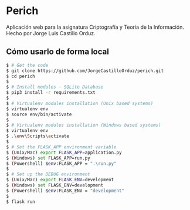 # Perich

Aplicación web para la asignatura Criptografía y Teoria de la Información. Hecho por Jorge Luis Castillo Orduz.

## Cómo usarlo de forma local

```bash
$ # Get the code
$ git clone https://github.com/JorgeCastilloOrduz/perich.git
$ cd perich
$
$ # Install modules - SQLite Database
$ pip3 install -r requirements.txt
$
$ # Virtualenv modules installation (Unix based systems)
$ virtualenv env
$ source env/bin/activate
$
$ # Virtualenv modules installation (Windows based systems)
$ virtualenv env
$ .\env\Scripts\activate
$
$ # Set the FLASK_APP environment variable
$ (Unix/Mac) export FLASK_APP=application.py
$ (Windows) set FLASK_APP=run.py
$ (Powershell) $env:FLASK_APP = ".\run.py"
$
$ # Set up the DEBUG environment
$ (Unix/Mac) export FLASK_ENV=development
$ (Windows) set FLASK_ENV=development
$ (Powershell) $env:FLASK_ENV = "development"
$
$ flask run

